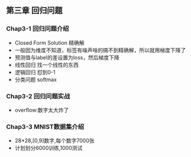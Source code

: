 ## 第三章 回归问题 
### Chap3-1 回归问题介绍
- Closed Form Solution 精确解
- 一般因为维度不知道，标签有噪声啥的搞不到精确解，所以就用梯度下降了
- 预测值与label的差设置为loss，然后梯度下降
- 线性回归 找一个线性的东西
- 逻辑回归 怼到0-1
- 分类问题 softmax

### Chap3-2 回归问题实战
- overflow:数字太大炸了

### Chap3-3 MNIST数据集介绍
- 28*28,[0,9]数字,每个数字7000张
- 计划划分6000训练,1000测试